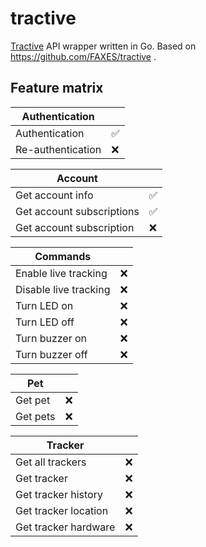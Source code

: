 # tractive

[Tractive](https://tractive.com/) API wrapper written in Go. Based on https://github.com/FAXES/tractive .


## Feature matrix

| Authentication    |    |
|-------------------|----|
| Authentication    | ✅ |
| Re-authentication | ❌ |

| Account                   |    |
|---------------------------|----|
| Get account info          | ✅ |
| Get account subscriptions | ✅ |
| Get account subscription  | ❌ |

| Commands              |    |
|-----------------------|----|
| Enable live tracking  | ❌ |
| Disable live tracking | ❌ |
| Turn LED on           | ❌ |
| Turn LED off          | ❌ |
| Turn buzzer on        | ❌ |
| Turn buzzer off       | ❌ |

| Pet      |    |
|----------|----|
| Get pet  | ❌ |
| Get pets | ❌ |

| Tracker              |    |
|----------------------|----|
| Get all trackers     | ❌ |
| Get tracker          | ❌ |
| Get tracker history  | ❌ |
| Get tracker location | ❌ |
| Get tracker hardware | ❌ |

